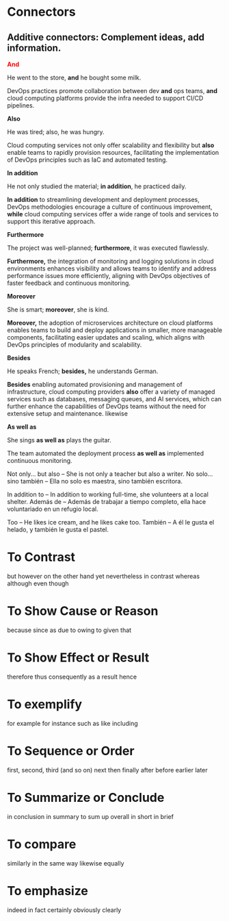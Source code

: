 # Connectors
## Additive connectors: Complement ideas, add information.

<span style="color:red"><strong>And</strong></span>

He went to the store, **and** he bought some milk.

DevOps practices promote collaboration between dev **and** ops teams, **and** cloud computing platforms provide the infra needed to support CI/CD pipelines.

**Also**

He was tired; also, he was hungry.

Cloud computing services not only offer scalability and flexibility but **also** enable teams to rapidly provision resources, facilitating the implementation of DevOps principles such as IaC and automated testing.

**In addition** 

He not only studied the material; **in addition**, he practiced daily.

**In addition** to streamlining development and deployment processes, DevOps methodologies encourage a culture of continuous improvement, **while** cloud computing services offer a wide range of tools and services to support this iterative approach.

**Furthermore**

The project was well-planned; **furthermore**, it was executed flawlessly.

**Furthermore,** the integration of monitoring and logging solutions in cloud environments enhances visibility and allows teams to identify and address performance issues more efficiently, aligning with DevOps objectives of faster feedback and continuous monitoring.

**Moreover**

She is smart; **moreover**, she is kind.

**Moreover,** the adoption of microservices architecture on cloud platforms enables teams to build and deploy applications in smaller, more manageable components, facilitating easier updates and scaling, which aligns with DevOps principles of modularity and scalability.

**Besides** 

He speaks French; **besides,** he understands German.

**Besides** enabling automated provisioning and management of infrastructure, cloud computing providers **also** offer a variety of managed services such as databases, messaging queues, and AI services, which can further enhance the capabilities of DevOps teams without the need for extensive setup and maintenance.
likewise


**As well as**

She sings **as well as** plays the guitar.

The team automated the deployment process **as well as** implemented continuous monitoring. 


Not only... but also – She is not only a teacher but also a writer.
No solo... sino también – Ella no solo es maestra, sino también escritora.

In addition to – In addition to working full-time, she volunteers at a local shelter.
Además de – Además de trabajar a tiempo completo, ella hace voluntariado en un refugio local.

Too – He likes ice cream, and he likes cake too.
También – A él le gusta el helado, y también le gusta el pastel.

# To Contrast
but
however
on the other hand
yet
nevertheless
in contrast
whereas
although
even though

# To Show Cause or Reason
because
since
as
due to
owing to
given that

# To Show Effect or Result
therefore
thus
consequently
as a result
hence

# To exemplify
for example
for instance
such as
like
including

# To Sequence or Order
first, second, third (and so on)
next
then
finally
after
before
earlier
later

# To Summarize or Conclude
in conclusion
in summary
to sum up
overall
in short
in brief

# To compare
similarly
in the same way
likewise
equally

# To emphasize
indeed
in fact
certainly
obviously
clearly
